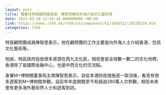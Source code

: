 ```yaml
---
layout: post
title: 獲委任特首顧問團成員　陳智思稱向外海介紹文化藝術等
date: 2023-03-18 12:43:44.000000000 +08:00
link: https://news.rthk.hk/rthk/ch/component/k2/1692512-20230318.htm
categories: rthk
---
```


特首顧問團成員陳智思表示，他在顧問團的工作主要是向外海人士介紹香港，包括文化藝術等。

他說，特區政府投放很多資源在西九文化區，相信會是全球數一數二的文化地標，香港除了是國際金融中心，也是中西文化的交流點。

身兼M+博物館董事局主席陳智思表示，自從本港防疫措施逐一取消後，看見有很多遊客到M+博物館參觀，自前年年底開館至今有超過280萬人次參觀，相信未來會有更多海外藝術界人士和遊客到訪。
